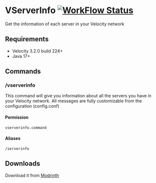 # VServerInfo [![WorkFlow Status](https://img.shields.io/github/actions/workflow/status/4drian3d/VServerInfo/gradle.yml?style=flat-square)](https://github.com/4drian3d/VServerInfo/actions/workflows/maven.yml)
Get the information of each server in your Velocity network

## Requirements
- Velocity 3.2.0 build 224+
- Java 17+

## Commands

### /vserverinfo

This command will give you information about all the servers you have in your Velocity network.
All messages are fully customizable from the configuration (config.conf)

#### Permission
`vserverinfo.command`

#### Aliases
`/serverinfo`


## Downloads

Download it from [Modrinth](https://modrinth.com/plugin/vserverinfo)
